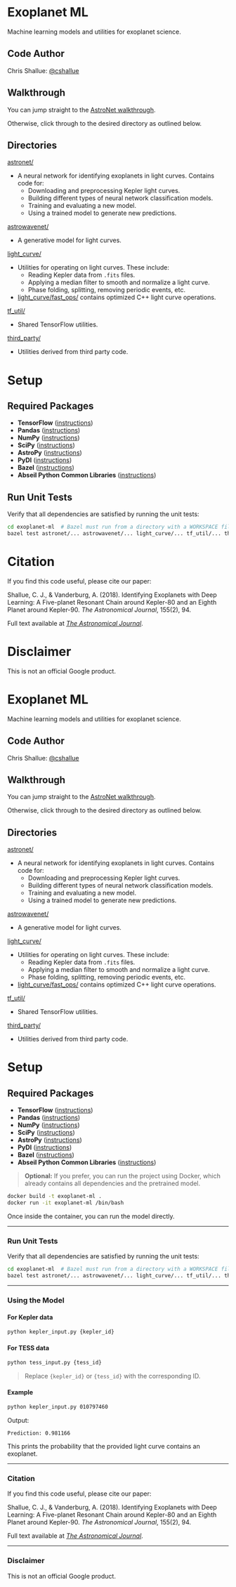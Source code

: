 # Exoplanet ML

Machine learning models and utilities for exoplanet science.

## Code Author

Chris Shallue: [@cshallue](https://github.com/cshallue)

## Walkthrough

You can jump straight to the [AstroNet walkthrough](exoplanet-ml/astronet/README.md#walkthrough).

Otherwise, click through to the desired directory as outlined below.

## Directories

[astronet/](exoplanet-ml/astronet/)

* A neural network for identifying exoplanets in light curves. Contains code for:
  * Downloading and preprocessing Kepler light curves.
  * Building different types of neural network classification models.
  * Training and evaluating a new model.
  * Using a trained model to generate new predictions.

[astrowavenet/](exoplanet-ml/astrowavenet/)

* A generative model for light curves.

[light_curve/](exoplanet-ml/light_curve)

* Utilities for operating on light curves. These include:
  * Reading Kepler data from `.fits` files.
  * Applying a median filter to smooth and normalize a light curve.
  * Phase folding, splitting, removing periodic events, etc.
* [light_curve/fast_ops/](exoplanet-ml/light_curve/fast_ops) contains optimized
C++ light curve operations.

[tf_util/](exoplanet-ml/tf_util)

* Shared TensorFlow utilities.

[third_party/](exoplanet-ml/third_party/)

* Utilities derived from third party code.


# Setup

## Required Packages

* **TensorFlow** ([instructions](https://www.tensorflow.org/install/))
* **Pandas** ([instructions](http://pandas.pydata.org/pandas-docs/stable/install.html))
* **NumPy** ([instructions](https://docs.scipy.org/doc/numpy/user/install.html))
* **SciPy** ([instructions](https://scipy.org/install.html))
* **AstroPy** ([instructions](http://www.astropy.org/))
* **PyDl** ([instructions](https://pypi.python.org/pypi/pydl))
* **Bazel** ([instructions](https://docs.bazel.build/versions/master/install.html))
* **Abseil Python Common Libraries** ([instructions](https://github.com/abseil/abseil-py))

## Run Unit Tests

Verify that all dependencies are satisfied by running the unit tests:

```bash
cd exoplanet-ml  # Bazel must run from a directory with a WORKSPACE file
bazel test astronet/... astrowavenet/... light_curve/... tf_util/... third_party/...
```

# Citation

If you find this code useful, please cite our paper:

Shallue, C. J., & Vanderburg, A. (2018). Identifying Exoplanets with Deep
Learning: A Five-planet Resonant Chain around Kepler-80 and an Eighth Planet
around Kepler-90. *The Astronomical Journal*, 155(2), 94.

Full text available at [*The Astronomical Journal*](http://iopscience.iop.org/article/10.3847/1538-3881/aa9e09/meta).

# Disclaimer

This is not an official Google product.

# Exoplanet ML

Machine learning models and utilities for exoplanet science.

## Code Author

Chris Shallue: [@cshallue](https://github.com/cshallue)

## Walkthrough

You can jump straight to the [AstroNet walkthrough](exoplanet-ml/astronet/README.md#walkthrough).

Otherwise, click through to the desired directory as outlined below.

## Directories

[astronet/](exoplanet-ml/astronet/)

* A neural network for identifying exoplanets in light curves. Contains code for:
  * Downloading and preprocessing Kepler light curves.
  * Building different types of neural network classification models.
  * Training and evaluating a new model.
  * Using a trained model to generate new predictions.

[astrowavenet/](exoplanet-ml/astrowavenet/)

* A generative model for light curves.

[light_curve/](exoplanet-ml/light_curve)

* Utilities for operating on light curves. These include:
  * Reading Kepler data from `.fits` files.
  * Applying a median filter to smooth and normalize a light curve.
  * Phase folding, splitting, removing periodic events, etc.
* [light_curve/fast_ops/](exoplanet-ml/light_curve/fast_ops) contains optimized
C++ light curve operations.

[tf_util/](exoplanet-ml/tf_util)

* Shared TensorFlow utilities.

[third_party/](exoplanet-ml/third_party/)

* Utilities derived from third party code.

# Setup

## Required Packages

* **TensorFlow** ([instructions](https://www.tensorflow.org/install/))
* **Pandas** ([instructions](http://pandas.pydata.org/pandas-docs/stable/install.html))
* **NumPy** ([instructions](https://docs.scipy.org/doc/numpy/user/install.html))
* **SciPy** ([instructions](https://scipy.org/install.html))
* **AstroPy** ([instructions](http://www.astropy.org/))
* **PyDl** ([instructions](https://pypi.python.org/pypi/pydl))
* **Bazel** ([instructions](https://docs.bazel.build/versions/master/install.html))
* **Abseil Python Common Libraries** ([instructions](https://github.com/abseil/abseil-py))

> **Optional:** If you prefer, you can run the project using Docker, which already contains all dependencies and the pretrained model.

~~~bash
docker build -t exoplanet-ml .
docker run -it exoplanet-ml /bin/bash
~~~

Once inside the container, you can run the model directly.

---

### Run Unit Tests

Verify that all dependencies are satisfied by running the unit tests:

~~~bash
cd exoplanet-ml  # Bazel must run from a directory with a WORKSPACE file
bazel test astronet/... astrowavenet/... light_curve/... tf_util/... third_party/...
~~~

---

### Using the Model

#### For Kepler data

~~~bash
python kepler_input.py {kepler_id}
~~~

#### For TESS data

~~~bash
python tess_input.py {tess_id}
~~~

> Replace `{kepler_id}` or `{tess_id}` with the corresponding ID.

#### Example

~~~bash
python kepler_input.py 010797460
~~~

Output:

~~~text
Prediction: 0.981166
~~~

This prints the probability that the provided light curve contains an exoplanet.

---

### Citation

If you find this code useful, please cite our paper:

Shallue, C. J., & Vanderburg, A. (2018). Identifying Exoplanets with Deep Learning: A Five-planet Resonant Chain around Kepler-80 and an Eighth Planet around Kepler-90. *The Astronomical Journal*, 155(2), 94.

Full text available at [*The Astronomical Journal*](http://iopscience.iop.org/article/10.3847/1538-3881/aa9e09/meta).

---

### Disclaimer

This is not an official Google product.
